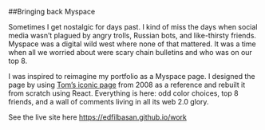 ##Bringing back Myspace

Sometimes I get nostalgic for days past. I kind of miss the days when social media wasn’t plagued by angry trolls, Russian bots, and like-thirsty friends. Myspace was a digital wild west where none of that mattered. It was a time when all we worried about were scary chain bulletins and who was on our top 8.

I was inspired to reimagine my portfolio as a Myspace page. I designed the page by using [Tom’s iconic page](http://web.archive.org/web/20080719113317/https://myspace.com/tom) from 2008 as a reference and rebuilt it from scratch using React. Everything is here: odd color choices, top 8 friends, and a wall of comments living in all its web 2.0 glory.

See the live site here 
https://edfilbasan.github.io/work
